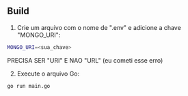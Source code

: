 ## Build
1. Crie um arquivo com o nome de ".env" e adicione a chave "MONGO_URI":
```sh
MONGO_URI=<sua_chave>
```
PRECISA SER "URI" E NAO "URL" (eu cometi esse erro)

2. Execute o arquivo Go:
```sh
go run main.go
```
